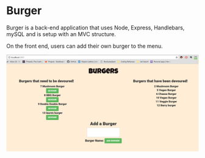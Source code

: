 # Burger

Burger is a back-end application that uses Node, Express, Handlebars, mySQL and is setup with an MVC structure. 

On the front end, users can add their own burger to the menu. 

![Image 1](/images/Capture1.PNG)